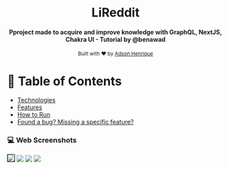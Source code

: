 <div align="center">
   <h1>LiReddit</h1>
   <h4>Pproject made to acquire and improve knowledge with GraphQL, NextJS, Chakra UI - Tutorial by @benawad </h4>
  <sub>Built with ❤︎ by
    <a href="https://github.com/AdSoNaTuRaL">Adson Henrique</a>
  </sub>
</div>

# :pushpin: Table of Contents

* [Technologies](#computer-technologies)
* [Features](#rocket-features)
* [How to Run](#construction_worker-how-to-run)
* [Found a bug? Missing a specific feature?](#bug-issues)

### :computer: Web Screenshots
<div>
  <img src="https://user-images.githubusercontent.com/26275918/100002550-07f16580-2dc5-11eb-9341-a9791e4bcfbd.png" style="border:1px solid black">
  <img src="https://user-images.githubusercontent.com/26275918/100002556-09229280-2dc5-11eb-8d97-b1737af8b37e.png">
  <img src="https://user-images.githubusercontent.com/26275918/100002557-0a53bf80-2dc5-11eb-9a25-454dd02b8c3b.png">
  <img src="https://user-images.githubusercontent.com/26275918/100002561-0b84ec80-2dc5-11eb-9184-5e24f778767d.png">
</div>
